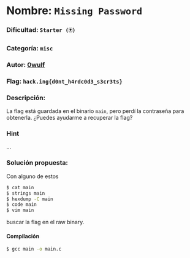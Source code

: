 # Nombre: `Missing Password`
### Dificultad: `Starter (🃏)`
### Categoría: `misc`
### Autor: [0wulf](https://0wulf.github.io/)
### Flag: `hack.ing{d0nt_h4rdc0d3_s3cr3ts}`
### Descripción:
La flag está guardada en el binario `main`, pero perdí la contraseña para obtenerla. ¿Puedes ayudarme a recuperar la flag?

### Hint
...

### Solución propuesta:
Con alguno de estos 
```bash
$ cat main
$ strings main
$ hexdump -C main
$ code main
$ vim main
```
buscar la flag en el raw binary.

#### Compilación
```bash
$ gcc main -o main.c
```
